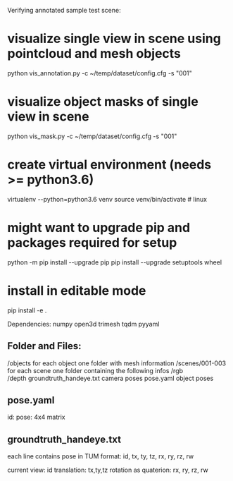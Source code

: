 Verifying annotated sample test scene:

# visualize single view in scene using pointcloud and mesh objects
python vis_annotation.py -c ~/temp/dataset/config.cfg -s "001"

# visualize object masks of single view in scene 
python vis_mask.py -c ~/temp/dataset/config.cfg -s "001"



# create virtual environment (needs >= python3.6)
virtualenv --python=python3.6 venv
source venv/bin/activate  # linux

# might want to upgrade pip and packages required for setup
python -m pip install --upgrade pip
pip install --upgrade setuptools wheel

# install in editable mode
pip install -e .

Dependencies:
numpy
open3d
trimesh
tqdm
pyyaml


Folder and Files:
---------------------------------------------------------------
/objects                                   for each object one folder with mesh information
/scenes/001-003                            for each scene one folder containing the following infos
               /rgb                           
               /depth
               groundtruth_handeye.txt     camera poses
               pose.yaml                   object poses 


pose.yaml
---------------------------------------------------------------
id: <name>
pose: 4x4 matrix


groundtruth_handeye.txt
---------------------------------------------------------------
each line contains pose in TUM format: 
id, tx, ty, tz, rx, ry, rz, rw

current view: id
translation: tx,ty,tz
rotation as quaterion: rx, ry, rz, rw
